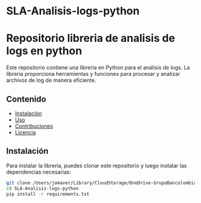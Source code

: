 # SLA-Analisis-logs-python
# Repositorio libreria de analisis de logs en python

Este repositorio contiene una librería en Python para el análisis de logs. La librería proporciona herramientas y funciones para procesar y analizar archivos de log de manera eficiente.

## Contenido

- [Instalación](#instalación)
- [Uso](#uso)
- [Contribuciones](#contribuciones)
- [Licencia](#licencia)

## Instalación

Para instalar la librería, puedes clonar este repositorio y luego instalar las dependencias necesarias:

```bash
git clone /Users/jomaver/Library/CloudStorage/OneDrive-GrupoBancolombia/AIL/AIOPs/SLA-Analisis-logs-python
cd SLA-Analisis-logs-python
pip install -r requirements.txt
```


